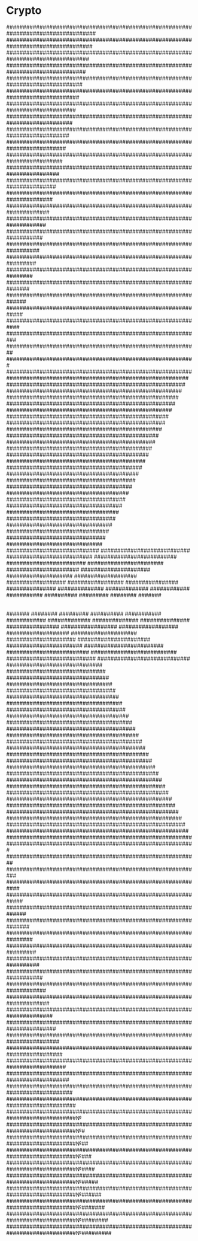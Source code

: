 # Crypto

###################################################################################
##################################################################################
#################################################################################
################################################################################
###############################################################################
##############################################################################
#############################################################################
############################################################################
###########################################################################
##########################################################################
#########################################################################
######################################################################## 
#######################################################################   
######################################################################
#####################################################################
####################################################################
###################################################################
##################################################################
#################################################################
################################################################
###############################################################
##############################################################
#############################################################
############################################################
###########################################################
##########################################################
#########################################################
########################################################
#######################################################
######################################################
#####################################################
####################################################
###################################################
##################################################
#################################################
################################################
###############################################
##############################################
#############################################
############################################
###########################################
##########################################
#########################################
########################################
#######################################
######################################
#####################################
####################################
###################################
##################################
#################################
################################
###############################
##############################
#############################
############################
###########################
##########################
#########################
########################
#######################
######################
#####################
####################
###################
##################
#################
################
###############
##############
#############
############
###########
##########
#########
########
#######
######
#####
####
###
##
###
####
#####
######
#######
########
#########
##########
###########
############
#############
##############
###############
################
#################
##################
###################
####################
#####################
######################
#######################
########################
#########################
##########################
###########################
############################
#############################
##############################
###############################
################################
#################################
##################################
###################################
####################################
#####################################
######################################
#######################################
########################################
#########################################
##########################################
###########################################
############################################
#############################################
##############################################
###############################################
################################################
#################################################
##################################################
###################################################
####################################################
#####################################################
######################################################
#######################################################
########################################################
#########################################################
##########################################################
###########################################################
############################################################
#############################################################
##############################################################
###############################################################
################################################################
#################################################################
##################################################################
###################################################################
####################################################################
#####################################################################
######################################################################
#######################################################################
########################################################################
#########################################################################
##########################################################################
###########################################################################
############################################################################
#############################################################################
#############################################################################№
#############################################################################№#
#############################################################################№##
#############################################################################№###
#############################################################################№####
#############################################################################№#####
#############################################################################№######
#############################################################################№#######
#############################################################################№########
#############################################################################№#########

